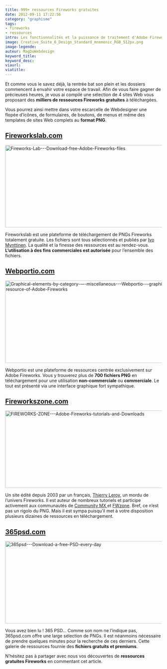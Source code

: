 ```yaml
---
title: 999+ ressources Fireworks gratuites
date: 2012-09-11 17:22:56
category: "graphisme"
tags:
- fireworks
- ressources
intro: Les fonctionnalités et la puissance de traitement d'Adobe Fireworks en font de nos jours un des logiciels le plus prisé par les Webdesigners. Utilisé très tôt dans le cycle de vie d'un projet Web, Fireworks offre une large palette d'outils et d'extensions convenant aussi bien à la phase de Wireframing qu'à la phase des maquettes graphiques. Et comble de la perfection, la conception de prototypes interactifs ne l'effraie aucunement grâce à ces nombreuses options d'export.
image: Creative_Suite_6_Design_Standard_mnemonic_RGB_512px.png
image-legende:
auteur: MagDuWebdesign
keyword_title:
keyword_desc:
viaurl:
viatitle:
---
```


<p>Et comme vous le savez&nbsp;déjà, la rentrée bat son plein et les dossiers commencent à envahir votre espace de travail.&nbsp;Afin de vous faire gagner de précieuses heures, je vous ai compilé une sélection de 4 sites Web vous proposant des <strong>milliers de ressources Fireworks&nbsp;gratuites</strong> à téléchargées.</p>
<p>Vous pourrez ainsi mettre dans votre escarcelle&nbsp;de Webdesigner une flopée&nbsp;d’icônes, de formulaires, de boutons, de menus et même des templates de sites Web complets au <strong>format PNG</strong>.</p>
<h2><a title="fireworkslab.com" href="http://fireworkslab.com/" target="_blank">Fireworkslab.com</a></h2>
<p><img class="alignnone size-full wp-image-1040" title="Fireworks-Lab---Download-free-Adobe-Fireworks-files" src="https://s3-eu-west-1.amazonaws.com/mdw-images/large/Fireworks-Lab-Download-free-Adobe-Fireworks-files.jpg" alt="Fireworks-Lab---Download-free-Adobe-Fireworks-files" width="555" height="265"></p>
<p>Fireworkslab est une plateforme de téléchargement de PNGs Fireworks totalement gratuite. Les fichiers sont tous sélectionnés et publiés par <a title="Ivo Mynttinen" href="https://twitter.com/ivomynttinen" target="_blank">Ivo Mynttinen</a>. La qualité et la finesse des ressources est au rendez-vous. <strong>L’utilisation à des fins commerciales est autorisée</strong> pour l’ensemble des fichiers.</p>
<h2><a title="Webportio.com" href="http://www.webportio.com/" target="_blank">Webportio.com</a></h2>
<p><img class="alignnone size-full wp-image-1041" title="Graphical-elements-by-category-—-miscellaneous---Webportio---graphical-resource-of-Adobe-Fireworks" src="https://s3-eu-west-1.amazonaws.com/mdw-images/large/Graphical-elements-by-category-—-miscellaneous-Webportio-graphical-resource-of-Adobe-Fireworks.jpg" alt="Graphical-elements-by-category-—-miscellaneous---Webportio---graphical-resource-of-Adobe-Fireworks" width="555" height="265"></p>
<p>Webportio est une plateforme de ressources centrée exclusivement sur Adobe Fireworks. Vous y trouverez plus de <strong>700 fichiers PNG</strong> en téléchargement pour une utilisation <strong>non-commerciale</strong> ou <strong>commerciale</strong>. Le tout est présenté via une interface graphique fort sympathique.</p>
<h2><a title="fireworkszone.com" href="http://www.fireworkszone.com/downloads.html" target="_blank">Fireworkszone.com</a></h2>
<p><img class="alignnone size-full wp-image-1042" title="FIREWORKS-ZONE---Adobe-Fireworks-tutorials-and-Downloads" src="https://s3-eu-west-1.amazonaws.com/mdw-images/large/FIREWORKS-ZONE-Adobe-Fireworks-tutorials-and-Downloads.jpg" alt="FIREWORKS-ZONE---Adobe-Fireworks-tutorials-and-Downloads" width="555" height="249"></p>
<p>Un site édité depuis 2003 par un français, <a title="Thierry Leroy" href="https://twitter.com/fireworkszone" target="_blank">Thierry Leroy</a>, un mordu de l’univers Fireworks. Il est auteur de nombreux tutoriels et participe activement aux communautés de&nbsp;<a title="Community MX" href="http://www.communitymx.com/" target="_blank">Community MX&nbsp;</a>et&nbsp;<a title="FWzone" href="http://www.fwzone.net/" target="_blank">FWzone</a>. Bref, ce n’est pas un rigolo du PNG. Mais il est sympa puisqu’il met à votre disposition plusieurs dizaines de ressources en téléchargement.</p>
<h2><a title="365psd.com" href="http://365psd.com/">365psd.com</a></h2>
<p><img class="alignnone size-full wp-image-1043" title="365psd---Download-a-free-PSD-every-day" src="https://s3-eu-west-1.amazonaws.com/mdw-images/large/365psd-Download-a-free-PSD-every-day.jpg" alt="365psd---Download-a-free-PSD-every-day" width="555" height="265"></p>
<p>Vous avez bien lu ! 365 PSD… Comme son nom ne l’indique pas, 365psd.com offre une large sélection de PNGs. Il est néanmoins nécessaire de prendre quelques minutes pour la recherche de ces derniers. Cette galerie de ressources fournie des <strong>fichiers gratuits et premiums</strong>.</p>
<p>N’hésitez pas à partager avec nous vos découvertes de <strong>ressources gratuites Fireworks</strong> en commentant cet article.</p>
